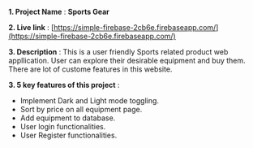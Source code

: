 **1. Project Name** : **Sports Gear**

**2. Live link** : [https://simple-firebase-2cb6e.firebaseapp.com/](https://simple-firebase-2cb6e.firebaseapp.com/)

**3. Description** : This is a user friendly Sports related product web appllication. User can explore their desirable equipment and buy them. There are lot of custome features in this website.

**3. 5 key features of this project** :

- Implement Dark and Light mode toggling.
- Sort by price on all equipment page.
- Add equipment to database.
- User login functionalities.
- User Register functionalities.
